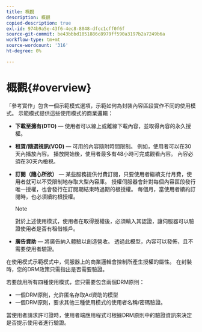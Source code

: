 ```yaml
---
title: 概觀
description: 概觀
copied-description: true
exl-id: 974b9a5e-43f6-4ec8-8048-dfcc1cff0f6f
source-git-commit: be43bbbd1051886c8979ff590a3197b2a7249b6a
workflow-type: tm+mt
source-wordcount: '316'
ht-degree: 0%

---
```


# 概觀{#overview}

「參考實作」包含一個示範模式選項，示範如何為封裝內容區段實作不同的使用模式。 示範模式提供這些使用模式的商業邏輯：

* **下載至擁有(DTO)**  — 使用者可以線上或離線下載內容，並取得內容的永久授權。
* **租賃/隨選視訊(VOD)**  — 可用的內容隨附時間限制。 例如，使用者可以在30天內播放內容。 播放開始後，使用者最多有48小時可完成觀看內容。 內容必須在30天內檢視。
* **訂閱（隨心所欲）**  — 某些服務提供付費訂閱，只要使用者繼續支付月費，使用者就可以不受限制地存取大型內容庫。 授權伺服器會針對每個內容區段發行唯一授權，也會發行在訂閱期結束時過期的根授權。 每個月，當使用者續約訂閱時，也必須續約根授權。

   >[!NOTE]
   >
   >對於上述使用模式，使用者在取得授權後，必須輸入其認證，讓伺服器可以驗證使用者是否有租借帳戶。

* **廣告資助**  — 將廣告納入體驗以創造營收。 透過此模型，內容可以發佈，且不需要使用者驗證。

在使用模式示範模式中，伺服器上的商業邏輯會控制所產生授權的屬性。 在封裝時，您的DRM政策只需指出是否需要驗證。

若要啟用所有四種使用模式，您只需要包含兩個DRM原則：

* 一個DRM原則，允許匿名存取Ad資助的模型
* 一個DRM原則，要求其他三種使用模式的使用者名稱/密碼驗證。

當使用者請求許可證時，使用者端應用程式可根據DRM原則中的驗證資訊來決定是否提示使用者進行驗證。
